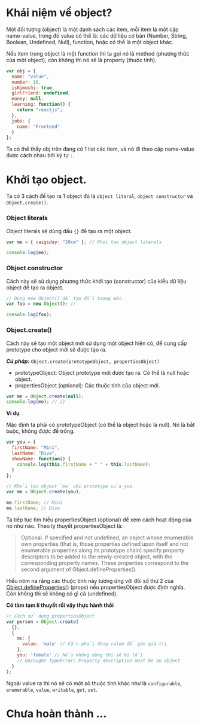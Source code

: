 # Khái niệm về object?

Một đối tượng (object) là một danh sách các item, mỗi item là một cặp name-value, trong đó value có thể là: các dữ liệu cơ bản (Number, String, Boolean, Undefined, Null), function, hoặc có thể là một object khác.

Nếu item trong object là một function thì ta gọi nó là method (phương thức của một object), còn không thì nó sẽ là property (thuộc tính).

```javascript
var obj = {
  name: "value",
  number: 10,
  isKimochi: true,
  girlFriend: undefined,
  money: null,
  learning: function() {
    return "reactjs";
  },
  jobs: {
    name: "Frontend"
  }
};
```

Ta có thể thấy obj trên đang có 1 list các item, và nó đi theo cặp name-value được cách nhau bởi ký tự `:`.

# Khởi tạo object.

Ta có 3 cách để tạo ra 1 object đó là `object literal`, `object constructor` và `Object.create()`.

### Object literals

Object literals sẽ dùng dấu `{}` để tạo ra một object.

```javascript
var me = { caigiday: "20cm" }; // Khoi tao object literals

console.log(me);
```

### Object constructor

Cách này sẽ sử dụng phương thức khởi tạo (constructor) của kiểu dữ liệu object để tạo ra object.

```javascript
// Dùng new Object() để tạo đối tượng mới.
var foo = new Object(); //

console.log(foo);
```

### Object.create()

Cách này sẽ tạo một object mới sử dụng một object hiện có, để cung cấp prototype cho object mới sẽ được tạo ra.

**_Cú pháp:_** `Object.create(prototypeObject, propertiesObject)`

- prototypeObject: Object prototype mới được tạo ra. Có thể là null hoặc object.
- propertiesObject (optional): Các thuộc tính của object mới.

```javascript
var me = Object.create(null);
console.log(me); // {}
```

**Ví dụ**

Mặc định ta phải có prototypeObject (có thể là object hoặc là null). Nó là bắt buộc, không được để trống.

```javascript
var you = {
  firstName: "Mini",
  lastName: "Diva",
  showName: function() {
    console.log(this.firstName + " " + this.lastName);
  }
};

// Khởi tạo object `me` với prototype của you.
var me = Object.create(you);

me.firstName; // Mini
me.lastName; // Diva
```

Ta tiếp tục tìm hiểu propertiesObject (optional) để xem cách hoạt động của nó như nào. Theo lý thuyết propertiesObject là:

> Optional. If specified and not undefined, an object whose enumerable own properties (that is, those properties defined upon itself and not enumerable properties along its prototype chain) specify property descriptors to be added to the newly-created object, with the corresponding property names. These properties correspond to the second argument of Object.defineProperties().

Hiểu nôm na rằng các thuộc tính này tương ứng với đối số thứ 2 của [Object.defineProperties()](https://developer.mozilla.org/en-US/docs/Web/JavaScript/Reference/Global_Objects/Object/defineProperties) (props) nếu propertiesObject được định nghĩa. Còn không thì sẽ không có gì cả (undefined).

**Có tàm tạm lí thuyết rồi vậy thực hành thôi**

```javascript
// Cách sử dụng propertiesObject
var person = Object.create(
  {},
  {
    me: {
      value: 'male' // Cần phải dùng value để gán giá trị
    },
    you: 'female' // Nếu không dùng thì sẽ bị lỗi
    // Uncaught TypeError: Property description must be an object
  }
);
```
Ngoài value ra thì nó sẽ có một sô thuộc tính khác như là `configurable`, `enumerable`, `value`, `writable`, `get`, `set`.

# Chưa hoàn thành ...